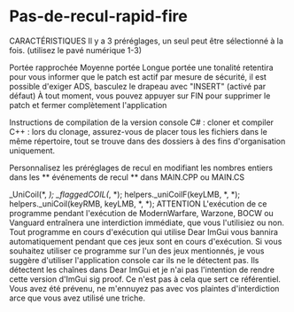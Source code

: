 # Pas-de-recul-rapid-fire
CARACTÉRISTIQUES
Il y a 3 préréglages, un seul peut être sélectionné à la fois. (utilisez le pavé numérique 1-3)

Portée rapprochée
Moyenne portée
Longue portée
une tonalité retentira pour vous informer que le patch est actif par mesure de sécurité, il est possible d'exiger ADS, basculez le drapeau avec "INSERT" (activé par défaut) À tout moment, vous pouvez appuyer sur FIN pour supprimer le patch et fermer complètement l'application

Instructions de compilation de la version console
C# : cloner et compiler C++ : lors du clonage, assurez-vous de placer tous les fichiers dans le même répertoire, tout se trouve dans des dossiers à des fins d'organisation uniquement.

Personnalisez les préréglages de recul en modifiant les nombres entiers dans les ** événements de recul ** dans MAIN.CPP ou MAIN.CS

_UniCoil(*, *);
_flaggedCOIL(*, *);
helpers._uniCoilF(keyLMB, *, *);
helpers._uniCoil(keyRMB, keyLMB, *, *);
ATTENTION
L'exécution de ce programme pendant l'exécution de ModernWarfare, Warzone, BOCW ou Vanguard entraînera une interdiction immédiate, que vous l'utilisiez ou non. 
Tout programme en cours d'exécution qui utilise Dear ImGui vous bannira automatiquement 
pendant que ces jeux sont en cours d'exécution. Si vous souhaitez utiliser ce programme sur 
l'un des jeux mentionnés, je vous suggère d'utiliser l'application console car ils ne le détectent pas. 
Ils détectent les chaînes dans Dear ImGui et je n'ai pas l'intention de rendre cette version d'ImGui sig proof. 
Ce n'est pas à cela que sert ce référentiel. Vous avez été prévenu, ne m'ennuyez pas avec vos plaintes d'interdiction 
arce que vous avez utilisé une triche.
